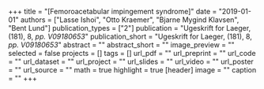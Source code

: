 +++
title = "[Femoroacetabular impingement syndrome]"
date = "2019-01-01"
authors = ["Lasse Ishoi", "Otto Kraemer", "Bjarne Mygind Klavsen", "Bent Lund"]
publication_types = ["2"]
publication = "Ugeskrift for Laeger, (181), 8, _pp. V09180653_"
publication_short = "Ugeskrift for Laeger, (181), 8, _pp. V09180653_"
abstract = ""
abstract_short = ""
image_preview = ""
selected = false
projects = []
tags = []
url_pdf = ""
url_preprint = ""
url_code = ""
url_dataset = ""
url_project = ""
url_slides = ""
url_video = ""
url_poster = ""
url_source = ""
math = true
highlight = true
[header]
image = ""
caption = ""
+++
